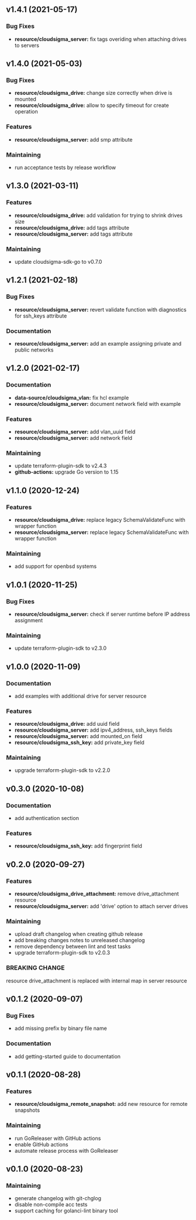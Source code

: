
<a name="v1.4.1"></a>
## v1.4.1 (2021-05-17)

### Bug Fixes
* **resource/cloudsigma_server:** fix tags overiding when attaching drives to servers


<a name="v1.4.0"></a>
## v1.4.0 (2021-05-03)

### Bug Fixes
* **resource/cloudsigma_drive:** change size correctly when drive is mounted
* **resource/cloudsigma_drive:** allow to specify timeout for create operation

### Features
* **resource/cloudsigma_server:** add smp attribute

### Maintaining
* run acceptance tests by release workflow


<a name="v1.3.0"></a>
## v1.3.0 (2021-03-11)

### Features
* **resource/cloudsigma_drive:** add validation for trying to shrink drives size
* **resource/cloudsigma_drive:** add tags attribute
* **resource/cloudsigma_server:** add tags attribute

### Maintaining
* update cloudsigma-sdk-go to v0.7.0


<a name="v1.2.1"></a>
## v1.2.1 (2021-02-18)

### Bug Fixes
* **resource/cloudsigma_server:** revert validate function with diagnostics for ssh_keys attribute

### Documentation
* **resource/cloudsigma_server:** add an example assigning private and public networks


<a name="v1.2.0"></a>
## v1.2.0 (2021-02-17)

### Documentation
* **data-source/cloudsigma_vlan:** fix hcl example
* **resource/cloudsigma_server:** document network field with example

### Features
* **resource/cloudsigma_server:** add vlan_uuid field
* **resource/cloudsigma_server:** add network field

### Maintaining
* update terraform-plugin-sdk to v2.4.3
* **github-actions:** upgrade Go version to 1.15


<a name="v1.1.0"></a>
## v1.1.0 (2020-12-24)

### Features
* **resource/cloudsigma_drive:** replace legacy SchemaValidateFunc with wrapper function
* **resource/cloudsigma_server:** replace legacy SchemaValidateFunc with wrapper function

### Maintaining
* add support for openbsd systems


<a name="v1.0.1"></a>
## v1.0.1 (2020-11-25)

### Bug Fixes
* **resource/cloudsigma_server:** check if server runtime before IP address assignment

### Maintaining
* update terraform-plugin-sdk to v2.3.0


<a name="v1.0.0"></a>
## v1.0.0 (2020-11-09)

### Documentation
* add examples with additional drive for server resource

### Features
* **resource/cloudsigma_drive:** add uuid field
* **resource/cloudsigma_server:** add ipv4_address, ssh_keys fields
* **resource/cloudsigma_server:** add mounted_on field
* **resource/cloudsigma_ssh_key:** add private_key field

### Maintaining
* upgrade terraform-plugin-sdk to v2.2.0


<a name="v0.3.0"></a>
## v0.3.0 (2020-10-08)

### Documentation
* add authentication section

### Features
* **resource/cloudsigma_ssh_key:** add fingerprint field


<a name="v0.2.0"></a>
## v0.2.0 (2020-09-27)

### Features
* **resource/cloudsigma_drive_attachment:** remove drive_attachment resource
* **resource/cloudsigma_server:** add 'drive' option to attach server drives

### Maintaining
* upload draft changelog when creating github release
* add breaking changes notes to unreleased changelog
* remove dependency between lint and test tasks
* upgrade terraform-plugin-sdk to v2.0.3

### BREAKING CHANGE

resource drive_attachment is replaced with internal map in server resource


<a name="v0.1.2"></a>
## v0.1.2 (2020-09-07)

### Bug Fixes
* add missing  prefix by binary file name

### Documentation
* add getting-started guide to documentation


<a name="v0.1.1"></a>
## v0.1.1 (2020-08-28)

### Features
* **resource/cloudsigma_remote_snapshot:** add new resource for remote snapshots

### Maintaining
* run GoReleaser with GitHub actions
* enable GitHub actions
* automate release process with GoReleaser


<a name="v0.1.0"></a>
## v0.1.0 (2020-08-23)

### Maintaining
* generate changelog with git-chglog
* disable non-compile acc tests
* support caching for golanci-lint binary tool

